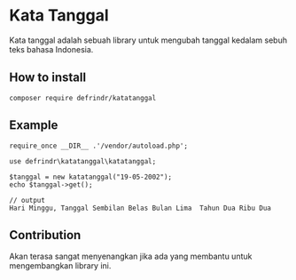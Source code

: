 # Kata Tanggal
Kata tanggal adalah sebuah library untuk mengubah tanggal kedalam sebuh teks bahasa Indonesia.

## How to install
```
composer require defrindr/katatanggal
```

## Example
```
require_once __DIR__ .'/vendor/autoload.php';

use defrindr\katatanggal\katatanggal;

$tanggal = new katatanggal("19-05-2002");
echo $tanggal->get();

// output
Hari Minggu, Tanggal Sembilan Belas Bulan Lima  Tahun Dua Ribu Dua

```

## Contribution
Akan terasa sangat menyenangkan jika ada yang membantu untuk mengembangkan library ini.

